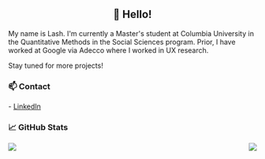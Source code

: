 <h2 align='center'> 👋 Hello!</h2>

<p>
My name is Lash. I'm currently a Master's student at Columbia University in the Quantitative Methods in the Social Sciences program. Prior, I have worked at Google via Adecco where I worked in UX research.
</p>

<p>
  Stay tuned for more projects!
</p>

<h3> 📫 Contact </h3>
- <a href="https://linkedin.com/lash">LinkedIn</a>

### &#x1f4c8; GitHub Stats
<img align="left" src="https://github-readme-stats.vercel.app/api?username=lashtan&show_icons=true&line_height=27&count_private=true&title_color=ffffff&text_color=c9cacc&icon_color=2bbc8a&bg_color=1d1f21" />

<a href="https://github.com/lashtan/School-Projects">
  <img align="right" src="https://github-readme-stats.vercel.app/api/pin/?username=lashtan&repo=School-Projects&title_color=ffffff&text_color=c9cacc&icon_color=2bbc8a&bg_color=1d1f21" />
</a>
